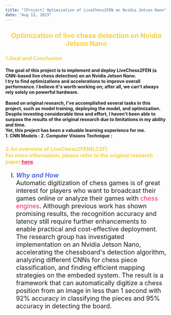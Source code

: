 ```yaml
---
title: "[Project] Optimization of LiveChess2FEN on Nvidia Jetson Nano"
date: "Aug 13, 2023"
---
```

<div>

  <style>
    /* Neon colors */
    :root {
      --neon-yellow: #f4d03f;
      --neon-pink: #f62459;
      --neon-blue: #0dc9f7;
      --neon-green: #39ff14;
      --neon-purple: #586AE2;
    }
  </style>

  <h2 style="color: var(--neon-yellow); text-align: center;"><b>Optimization of live chess detection on Nvidia Jetson Nano</b></h2>
  
  <h3 style="color: var(--neon-yellow);"><b>1.Goal and Conclusion</b></h3>
  <h4>
      The goal of this project is to implement and deploy LiveChess2FEN (a CNN-based live chess detection) on an Nvidia Jetson Nano. <br>
      I try to find optimizations and accelerations to improve overall performance. I believe it's worth working on; after all, we can't always rely solely on powerful hardware. <br>
      <br>
      Based on original research, I've accomplished several tasks in this project, such as model training, deploying the model, and optimization. Despite investing considerable time and effort, I haven't been able to surpass the results of the original research due to limitations in my ability and time.<br>
      Yet, this project has been a valuable learning experience for me.<br>
      1. CNN Models : 
      2. Computer Visions Technique : 
  </h4>
  <h3 style="color: var(--neon-yellow);"><b>2.An overview of LiveChess2FEN(LC2F)<br>For more information, please refer to the original research paper <a style="color: var(--neon-pink);" href="https://arxiv.org/abs/2012.06858">here</a>.</b></h3>
  <ol style="font-size: 19.5px;" type="I">
    <li>
      <b><i><span style="color: var(--neon-purple);">Why and How</span></i></b><br>
      Automatic digitization of chess games is of great interest for players who want to broadcast their games online or analyze their games with <span style="color: var(--neon-pink);">chess engines</span>.
      Although previous work has shown promising results, the recognition accuracy and latency still require further enhancements to enable practical and cost-effective deployment.
      The research group has investigated implementation on an Nvidia Jetson Nano, accelerating the chessboard's detection algorithm, analyzing different CNNs for chess piece classification, and finding efficient mapping strategies on the embeded system.
      The result is a framework that can automatically digitize a chess position from an image in less than 1 second with 92% accuracy in classifying the pieces and 95% accuracy in detecting the board.
    </li>
  </ol>
</div>
